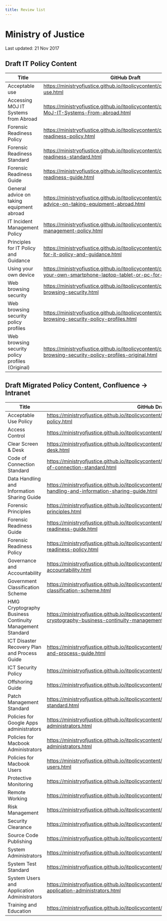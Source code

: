```yaml
---
title: Review list
---
```


# Ministry of Justice

Last updated: 21 Nov 2017

## **Draft** IT Policy Content

| Title | GitHub Draft | Intranet preview |
|---|---|---|
| Acceptable use | <https://ministryofjustice.github.io/itpolicycontent/content/acceptable-use.html> | <https://intranet.justice.gov.uk/?page_id=106474> |
| Accessing MOJ IT Systems from Abroad | <https://ministryofjustice.github.io/itpolicycontent/content/accessing-MoJ-IT-Systems-From-abroad.html> | <https://intranet.justice.gov.uk/?page_id=112533> |
| Forensic Readiness Policy | <https://ministryofjustice.github.io/itpolicycontent/content/forensic-readiness-policy.html> | <https://intranet.justice.gov.uk/?page_id=106576> |
| Forensic Readiness Standard | <https://ministryofjustice.github.io/itpolicycontent/content/forensic-readiness-standard.html> | <https://intranet.justice.gov.uk/?page_id=106621> |
| Forensic Readiness Guide | <https://ministryofjustice.github.io/itpolicycontent/content/forensic-readiness-guide.html> | <https://intranet.justice.gov.uk/?page_id=106976> |
| General advice on taking equipment abroad | <https://ministryofjustice.github.io/itpolicycontent/content/general-advice-on-taking-equipment-abroad.html> | <https://intranet.justice.gov.uk/?page_id=114075> |
| IT Incident Management Policy | <https://ministryofjustice.github.io/itpolicycontent/content/it-incident-management-policy.html> | <https://intranet.justice.gov.uk/?page_id=107825> |
| Principles for IT Policy and Guidance | <https://ministryofjustice.github.io/itpolicycontent/content/principles-for-it-policy-and-guidance.html> | <https://intranet.justice.gov.uk/?page_id=106453> |
| Using your own device | <https://ministryofjustice.github.io/itpolicycontent/content/using-your-own-smartphone-laptop-tablet-or-pc-for-work.html> | <https://intranet.justice.gov.uk/?page_id=108816> |
| Web browsing security | <https://ministryofjustice.github.io/itpolicycontent/content/web-browsing-security.html> | <https://intranet.justice.gov.uk/?page_id=113278> |
| Web browsing security policy profiles | <https://ministryofjustice.github.io/itpolicycontent/content/web-browsing-security-policy-profiles.html> | <https://intranet.justice.gov.uk/?page_id=113318> |
| Web browsing security policy profiles (Original) | <https://ministryofjustice.github.io/itpolicycontent/content/web-browsing-security-policy-profiles-original.html> | <https://intranet.justice.gov.uk/?page_id=113362> |

## **Draft** Migrated Policy Content, Confluence -> Intranet

| Title | GitHub Draft | Intranet preview |
|---|---|---|
| Acceptable Use Policy | <https://ministryofjustice.github.io/itpolicycontent/content/confluence/acceptable-use-policy.html> | <https://intranet.justice.gov.uk/?page_id=115141> |
| Access Control | <https://ministryofjustice.github.io/itpolicycontent/content/confluence/access-control.html> | <https://intranet.justice.gov.uk/?page_id=115117>
| Clear Screen &amp; Desk | <https://ministryofjustice.github.io/itpolicycontent/content/confluence/clear-screen-and-desk.html> | <https://intranet.justice.gov.uk/?page_id=115132>
| Code of Connection Standard | <https://ministryofjustice.github.io/itpolicycontent/content/confluence/enterprise/code-of-connection-standard.html> | <https://intranet.justice.gov.uk/?page_id=107373> |
| Data Handling and Information Sharing Guide | <https://ministryofjustice.github.io/itpolicycontent/content/confluence/enterprise/data-handling-and-information-sharing-guide.html> | <https://intranet.justice.gov.uk/?page_id=106420> |
| Forensic Principles | <https://ministryofjustice.github.io/itpolicycontent/content/confluence/enterprise/forensic-principles.html> |  |
| Forensic Readiness Guide | <https://ministryofjustice.github.io/itpolicycontent/content/confluence/enterprise/forensic-readiness-guide.html> |  |
| Forensic Readiness Policy | <https://ministryofjustice.github.io/itpolicycontent/content/confluence/enterprise/forensic-readiness-policy.html> |  |
| Governance and Accountability | <https://ministryofjustice.github.io/itpolicycontent/content/confluence/governance-and-accountability.html> |  |
| Government Classification Scheme | <https://ministryofjustice.github.io/itpolicycontent/content/confluence/government-classification-scheme.html> |  |
| HMG Cryptography Business Continuity Management Standard | <https://ministryofjustice.github.io/itpolicycontent/content/confluence/enterprise/hmg-cryptography-business-continuity-management-standard.html> | <https://intranet.justice.gov.uk/?page_id=109705> |
| ICT Disaster Recovery Plan and Process Guide | <https://ministryofjustice.github.io/itpolicycontent/content/ict-disaster-recovery-plan-and-process-guide.html> | <https://intranet.justice.gov.uk/?page_id=115053> |
| ICT Security Policy | <https://ministryofjustice.github.io/itpolicycontent/content/ict-security-policy.html> | <https://intranet.justice.gov.uk/?page_id=108966> |
| Offshoring Guide | <https://ministryofjustice.github.io/itpolicycontent/content/offshoring-guide.html> | <https://intranet.justice.gov.uk/?page_id=112350> |
| Patch Management Standard | <https://ministryofjustice.github.io/itpolicycontent/content/patch-management-standard.html> | <https://intranet.justice.gov.uk/?page_id=114822> |
| Policies for Google Apps administrators | <https://ministryofjustice.github.io/itpolicycontent/content/policies-for-google-apps-administrators.html> | <https://intranet.justice.gov.uk/?page_id=114818> |
| Policies for Macbook Administrators | <https://ministryofjustice.github.io/itpolicycontent/content/policies-for-macbook-administrators.html> | <https://intranet.justice.gov.uk/?page_id=114816> |
| Policies for Macbook Users | <https://ministryofjustice.github.io/itpolicycontent/content/policies-for-macbook-users.html> | <https://intranet.justice.gov.uk/?page_id=114814> |
| Protective Monitoring | <https://ministryofjustice.github.io/itpolicycontent/content/protective-monitoring.html> | <https://intranet.justice.gov.uk/?page_id=112998> |
| Remote Working | <https://ministryofjustice.github.io/itpolicycontent/content/remote-working.html> | <https://intranet.justice.gov.uk/?page_id=112617> |
| Risk Management | <https://ministryofjustice.github.io/itpolicycontent/content/risk-management.html> | <https://intranet.justice.gov.uk/?page_id=114807> |
| Security Clearance | <https://ministryofjustice.github.io/itpolicycontent/content/security-clearance.html> | <https://intranet.justice.gov.uk/?page_id=114805> |
| Source Code Publishing | <https://ministryofjustice.github.io/itpolicycontent/content/source-code-publishing.html> | <https://intranet.justice.gov.uk/?page_id=114803> |
| System Administrators | <https://ministryofjustice.github.io/itpolicycontent/content/system-administrators.html> | <https://intranet.justice.gov.uk/?page_id=112703> |
| System Test Standard | <https://ministryofjustice.github.io/itpolicycontent/content/system-test-standard.html> | <https://intranet.justice.gov.uk/?page_id=109963> |
| System Users and Application Administrators | <https://ministryofjustice.github.io/itpolicycontent/content/system-users-and-application-administrators.html> | <https://intranet.justice.gov.uk/?page_id=112730> |
| Training and Education | <https://ministryofjustice.github.io/itpolicycontent/content/training-and-education.html> | <https://intranet.justice.gov.uk/?page_id=114797> |
